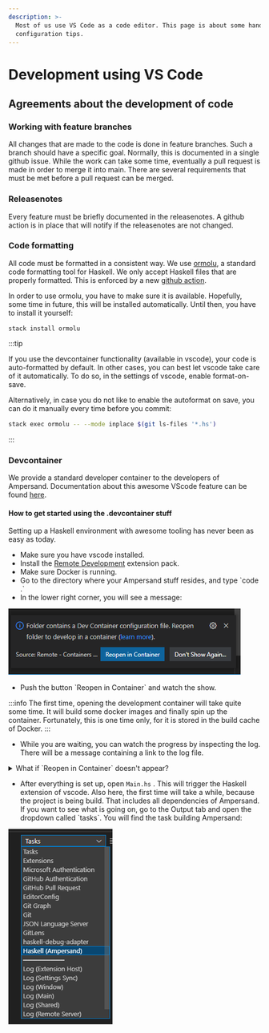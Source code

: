 ```yaml
---
description: >-
  Most of us use VS Code as a code editor. This page is about some handy
  configuration tips.
---
```


# Development using VS Code

## Agreements about the development of code

### Working with feature branches

All changes that are made to the code is done in feature branches. Such a branch should have a specific goal. Normally, this is documented in a single github issue. While the work can take some time, eventually a pull request is made in order to merge it into main. There are several requirements that must be met before a pull request can be merged. &#x20;

### Releasenotes

Every feature must be briefly documented in the releasenotes. A github action is in place that will notify if the releasenotes are not changed.&#x20;

### Code formatting

All code must be formatted in a consistent way. We use [ormolu](https://hackage.haskell.org/package/ormolu), a standard code formatting tool for Haskell. We only accept Haskell files that are properly formatted. This is enforced by a new [github action](https://github.com/mrkkrp/ormolu-action#ormolu-action).&#x20;

In order to use ormolu, you have to make sure it is available. Hopefully, some time in future, this will be installed automatically. Until then, you have to install it yourself:

```
stack install ormolu
```

:::tip 

If you use the devcontainer functionality (available in vscode), your code is auto-formatted by default. In other cases, you can best let vscode take care of it automatically. To do so, in the settings of vscode, enable format-on-save.

Alternatively, in case you do not like to enable the autoformat on save, you can do it manually every time before you commit:

```bash
stack exec ormolu -- --mode inplace $(git ls-files '*.hs')
```
:::

### Devcontainer

We provide a standard developer container to the developers of Ampersand. Documentation about this awesome VScode feature can be found [here](https://code.visualstudio.com/docs/remote/containers).

#### How to get started using the .devcontainer stuff

Setting up a Haskell environment with awesome tooling has never been as easy as today.

* Make sure you have vscode installed.
* Install the [Remote Development](https://marketplace.visualstudio.com/items?itemName=ms-vscode-remote.vscode-remote-extensionpack) extension pack.
* Make sure Docker is running.
* Go to the directory where your Ampersand stuff resides, and type \`code .\`
* In the lower right corner, you will see a message:

![](<../assets/reopen-in-container.png>)

* Push the button \`Reopen in Container\` and watch the show.

:::info
The first time, opening the development container will take quite some time. It will build some docker images and finally spin up the container. Fortunately, this is one time only, for it is stored in the build cache of Docker.
:::

* While you are waiting, you can watch the progress by inspecting the log. There will be a message containing a link to the log file.

<details>

<summary>What if `Reopen in Container` doesn't appear?</summary>

This behavior can happen when you clicked 'Don't Show Again...' in the past.&#x20;

In this case, you can click on the status bar at the place where the 'remote container' plugin shows the machine you are currently using:

![](<../assets/image (1).png>)

&#x20;After you clicked, choose the menu-item \`Reopen in container\`

</details>

* After everything is set up, open `Main.hs` . This will trigger the Haskell extension of vscode. Also here, the first time will take a while, because the project is being build. That includes all dependencies of Ampersand. If you want to see what is going on, go to the Output tab and open the dropdown called \`tasks\`. You will find the task building Ampersand:

![](../assets/image.png)


